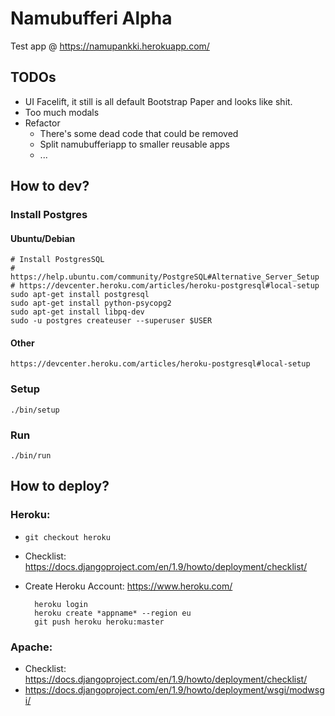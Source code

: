 # Namubufferi Alpha
Test app @ https://namupankki.herokuapp.com/

## TODOs
* UI Facelift, it still is all default Bootstrap Paper and looks like shit.
* Too much modals
* Refactor
    * There's some dead code that could be removed
    * Split namubufferiapp to smaller reusable apps
    * ...

## How to dev?
### Install Postgres
#### Ubuntu/Debian
    # Install PostgresSQL
    # https://help.ubuntu.com/community/PostgreSQL#Alternative_Server_Setup
    # https://devcenter.heroku.com/articles/heroku-postgresql#local-setup
    sudo apt-get install postgresql
    sudo apt-get install python-psycopg2
    sudo apt-get install libpq-dev
    sudo -u postgres createuser --superuser $USER
#### Other
    https://devcenter.heroku.com/articles/heroku-postgresql#local-setup
### Setup
    ./bin/setup
### Run
    ./bin/run

## How to deploy?
### Heroku:
* `git checkout heroku`
* Checklist: https://docs.djangoproject.com/en/1.9/howto/deployment/checklist/
* Create Heroku Account: https://www.heroku.com/

        heroku login
        heroku create *appname* --region eu  
        git push heroku heroku:master

### Apache:
* Checklist: https://docs.djangoproject.com/en/1.9/howto/deployment/checklist/
* https://docs.djangoproject.com/en/1.9/howto/deployment/wsgi/modwsgi/
